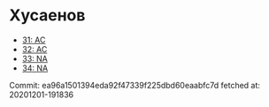 # Хусаенов
- [31: AC](31.md)
- [32: AC](32.md)
- [33: NA](33.md)
- [34: NA](34.md)

Commit: ea96a1501394eda92f47339f225dbd60eaabfc7d
 fetched at: 20201201-191836
